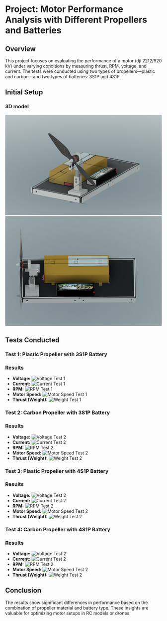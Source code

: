 # Project: Motor Performance Analysis with Different Propellers and Batteries

## Overview

This project focuses on evaluating the performance of a motor (dji 2212/920 kV) under varying conditions by measuring thrust, RPM, voltage, and current. The tests were conducted using two types of propellers—plastic and carbon—and two types of batteries: 3S1P and 4S1P.

## Initial Setup

### 3D model
![Front](3d_model/1.png)
![Vertical](3d_model/2.png)

## Tests Conducted

### Test 1: Plastic Propeller with 3S1P Battery

### Results
- **Voltage:**
  ![Voltage Test 1](3s_1p_plastic/Voltage.png)
- **Current:**
  ![Current Test 1](3s_1p_plastic/Current.png)
- **RPM:**
  ![RPM Test 1](3s_1p_plastic/Speed.png)
- **Motor Speed:**
  ![Motor Speed Test 1](3s_1p_plastic/MotorPWM.png)
- **Thrust (Weight):**
  ![Weight Test 1](3s_1p_plastic/Weight.png)

### Test 2: Carbon Propeller with 3S1P Battery

### Results
- **Voltage:**
  ![Voltage Test 2](3s_1p_carbon/Voltage.png)
- **Current:**
  ![Current Test 2](3s_1p_carbon/Current.png)
- **RPM:**
  ![RPM Test 2](3s_1p_carbon/Speed.png)
- **Motor Speed:**
  ![Motor Speed Test 2](3s_1p_carbon/MotorPWM.png)
- **Thrust (Weight):**
  ![Weight Test 2](3s_1p_carbon/Weight.png)

### Test 3: Plastic Propeller with 4S1P Battery

### Results
- **Voltage:**
  ![Voltage Test 2](4s_1p_plastic/Voltage.png)
- **Current:**
  ![Current Test 2](4s_1p_plastic/Current.png)
- **RPM:**
  ![RPM Test 2](4s_1p_plastic/Speed.png)
- **Motor Speed:**
  ![Motor Speed Test 2](4s_1p_plastic/MotorPWM.png)
- **Thrust (Weight):**
  ![Weight Test 2](4s_1p_plastic/Weight.png)

### Test 4: Carbon Propeller with 4S1P Battery

### Results
- **Voltage:**
  ![Voltage Test 2](4s_1p_carbon/Voltage.png)
- **Current:**
  ![Current Test 2](4s_1p_carbon/Current.png)
- **RPM:**
  ![RPM Test 2](4s_1p_carbon/Speed.png)
- **Motor Speed:**
  ![Motor Speed Test 2](4s_1p_carbon/MotorPWM.png)
- **Thrust (Weight):**
  ![Weight Test 2](4s_1p_carbon/Weight.png)

## Conclusion

The results show significant differences in performance based on the combination of propeller material and battery type. These insights are valuable for optimizing motor setups in RC models or drones.

